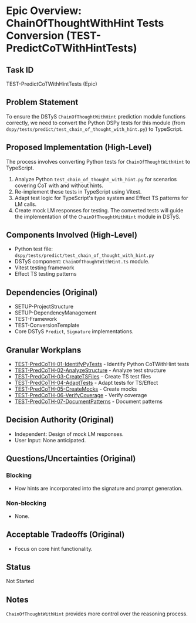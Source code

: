 # Epic Overview: ChainOfThoughtWithHint Tests Conversion (TEST-PredictCoTWithHintTests)

## Task ID
TEST-PredictCoTWithHintTests (Epic)

## Problem Statement
To ensure the DSTyS `ChainOfThoughtWithHint` prediction module functions correctly, we need to convert the Python DSPy tests for this module (from `dspy/tests/predict/test_chain_of_thought_with_hint.py`) to TypeScript.

## Proposed Implementation (High-Level)
The process involves converting Python tests for `ChainOfThoughtWithHint` to TypeScript.
1.  Analyze Python `test_chain_of_thought_with_hint.py` for scenarios covering CoT with and without hints.
2.  Re-implement these tests in TypeScript using Vitest.
3.  Adapt test logic for TypeScript's type system and Effect TS patterns for LM calls.
4.  Create mock LM responses for testing.
The converted tests will guide the implementation of the `ChainOfThoughtWithHint` module in DSTyS.

## Components Involved (High-Level)
- Python test file: `dspy/tests/predict/test_chain_of_thought_with_hint.py`
- DSTyS component: `ChainOfThoughtWithHint.ts` module.
- Vitest testing framework
- Effect TS testing patterns

## Dependencies (Original)
- SETUP-ProjectStructure
- SETUP-DependencyManagement
- TEST-Framework
- TEST-ConversionTemplate
- Core DSTyS `Predict`, `Signature` implementations.

## Granular Workplans
- [TEST-PredCoTH-01-IdentifyPyTests](../../Documentation/Plans/TEST-PredCoTH-01-IdentifyPyTests.md) - Identify Python CoTWithHint tests
- [TEST-PredCoTH-02-AnalyzeStructure](../../Documentation/Plans/TEST-PredCoTH-02-AnalyzeStructure.md) - Analyze test structure
- [TEST-PredCoTH-03-CreateTSFiles](../../Documentation/Plans/TEST-PredCoTH-03-CreateTSFiles.md) - Create TS test files
- [TEST-PredCoTH-04-AdaptTests](../../Documentation/Plans/TEST-PredCoTH-04-AdaptTests.md) - Adapt tests for TS/Effect
- [TEST-PredCoTH-05-CreateMocks](../../Documentation/Plans/TEST-PredCoTH-05-CreateMocks.md) - Create mocks
- [TEST-PredCoTH-06-VerifyCoverage](../../Documentation/Plans/TEST-PredCoTH-06-VerifyCoverage.md) - Verify coverage
- [TEST-PredCoTH-07-DocumentPatterns](../../Documentation/Plans/TEST-PredCoTH-07-DocumentPatterns.md) - Document patterns

## Decision Authority (Original)
- Independent: Design of mock LM responses.
- User Input: None anticipated.

## Questions/Uncertainties (Original)
### Blocking
- How hints are incorporated into the signature and prompt generation.
### Non-blocking
- None.

## Acceptable Tradeoffs (Original)
- Focus on core hint functionality.

## Status
Not Started

## Notes
`ChainOfThoughtWithHint` provides more control over the reasoning process.